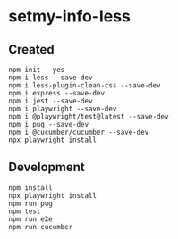 # setmy-info-less

## Created

```
npm init --yes
npm i less --save-dev
npm i less-plugin-clean-css --save-dev
npm i express --save-dev
npm i jest --save-dev
npm i playwright --save-dev
npm i @playwright/test@latest --save-dev
npm i pug --save-dev
npm i @cucumber/cucumber --save-dev
npx playwright install
```

## Development

```
npm install
npx playwright install
npm run pug
npm test
npm run e2e
npm run cucumber
```

